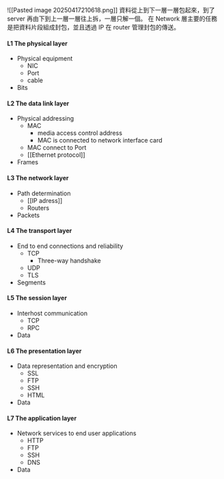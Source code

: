 
![[Pasted image 20250417210618.png]]
資料從上到下一層一層包起來，到了 server 再由下到上一層一層往上拆，一層只解一個。
在 Network 層主要的任務是把資料片段組成封包，並且透過 IP 在 router 管理封包的傳送。
#### L1 The physical layer
* Physical equipment
	* NIC
	* Port
	* cable
* Bits
#### L2 The data link layer
* Physical addressing
	* MAC
		* media access control address
		* MAC is connected to network interface card
	* MAC connect to Port
	* [[Ethernet protocol]] 
* Frames
#### L3 The network layer
* Path determination
	* [[IP adress]]
	* Routers
* Packets
#### L4 The transport layer
* End to end connections and reliability
	* TCP
		* Three-way handshake
	* UDP
	* TLS
* Segments
#### L5 The session layer
* Interhost communication
	* TCP
	* RPC
* Data
#### L6 The presentation layer
* Data representation and encryption
	* SSL
	* FTP
	* SSH
	* HTML
* Data
#### L7 The application layer
* Network services to end user applications
	* HTTP
	* FTP
	* SSH
	* DNS
* Data

